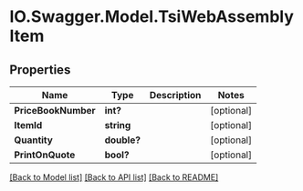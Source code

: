# IO.Swagger.Model.TsiWebAssemblyItem
## Properties

Name | Type | Description | Notes
------------ | ------------- | ------------- | -------------
**PriceBookNumber** | **int?** |  | [optional] 
**ItemId** | **string** |  | [optional] 
**Quantity** | **double?** |  | [optional] 
**PrintOnQuote** | **bool?** |  | [optional] 

[[Back to Model list]](../README.md#documentation-for-models) [[Back to API list]](../README.md#documentation-for-api-endpoints) [[Back to README]](../README.md)

